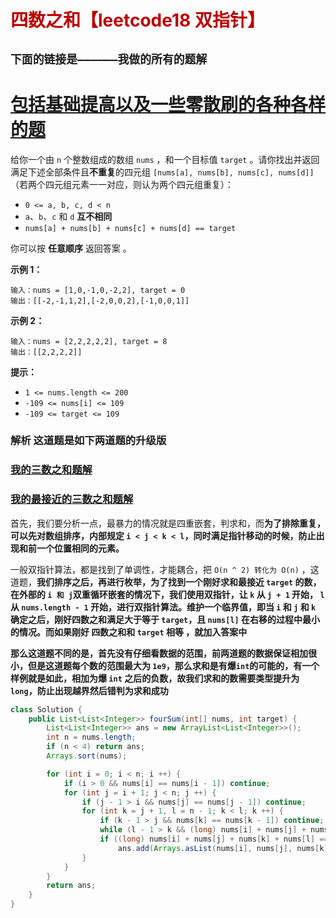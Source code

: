 # <font color='bb000'>四数之和【leetcode18 双指针】</font>


## **`下面的链接是——————我做的所有的题解`**

# [包括基础提高以及一些零散刷的各种各样的题](https://www.acwing.com/blog/content/33005/) 

给你一个由 `n` 个整数组成的数组 `nums` ，和一个目标值 `target` 。请你找出并返回满足下述全部条件且**不重复**的四元组 `[nums[a], nums[b], nums[c], nums[d]]` （若两个四元组元素一一对应，则认为两个四元组重复）：

- `0 <= a, b, c, d < n`
- `a`、`b`、`c` 和 `d` **互不相同**
- `nums[a] + nums[b] + nums[c] + nums[d] == target`

你可以按 **任意顺序** 返回答案 。

 

**示例 1：**

```
输入：nums = [1,0,-1,0,-2,2], target = 0
输出：[[-2,-1,1,2],[-2,0,0,2],[-1,0,0,1]]
```

**示例 2：**

```
输入：nums = [2,2,2,2,2], target = 8
输出：[[2,2,2,2]]
```

 

**提示：**

- `1 <= nums.length <= 200`
- `-109 <= nums[i] <= 109`
- `-109 <= target <= 109`





### 解析 这道题是如下两道题的升级版

### [我的三数之和题解](https://www.acwing.com/solution/content/200361/)

### [我的最接近的三数之和题解](https://www.acwing.com/solution/content/200458/)

首先，我们要分析一点，最暴力的情况就是四重嵌套，判求和，而**为了排除重复，可以先对数组排序，内部规定 `i < j < k < l`，同时满足指针移动的时候，防止出现和前一个位置相同的元素。**

一般双指针算法，都是找到了单调性，才能耦合，把 `O(n ^ 2) 转化为 O(n)` ，这道题，**我们排序之后，再进行枚举，为了找到一个刚好求和最接近 `target` 的数，在外部的 `i 和 j`双重循环嵌套的情况下，我们使用双指针，让 `k` 从 `j + 1` 开始， `l` 从 `nums.length - 1` 开始，进行双指针算法。维护一个临界值，即当 `i` 和 `j` 和 `k` 确定之后，刚好四数之和满足大于等于 `target`，且 `nums[l]` 在右移的过程中最小的情况。而如果刚好 四数之和和 `target` 相等 ，就加入答案中**

**那么这道题不同的是，首先没有仔细看数据的范围，前两道题的数据保证相加很小，但是这道题每个数的范围最大为 `1e9`，那么求和是有爆`int`的可能的，有一个样例就是如此，相加为爆 `int` 之后的负数，故我们求和的数需要类型提升为 `long`，防止出现越界然后错判为求和成功**

```java
class Solution {
    public List<List<Integer>> fourSum(int[] nums, int target) {
        List<List<Integer>> ans = new ArrayList<List<Integer>>();
        int n = nums.length;
        if (n < 4) return ans;
        Arrays.sort(nums);

        for (int i = 0; i < n; i ++) {
            if (i > 0 && nums[i] == nums[i - 1]) continue;
            for (int j = i + 1; j < n; j ++) {
                if (j - 1 > i && nums[j] == nums[j - 1]) continue;
                for (int k = j + 1, l = n - 1; k < l; k ++) {
                    if (k - 1 > j && nums[k] == nums[k - 1]) continue;
                    while (l - 1 > k && (long) nums[i] + nums[j] + nums[k] + nums[l - 1] >= target) l --;
                    if ((long) nums[i] + nums[j] + nums[k] + nums[l] == target) 
                        ans.add(Arrays.asList(nums[i], nums[j], nums[k], nums[l]));
                }
            }
        }
        return ans;
    }
}
```

